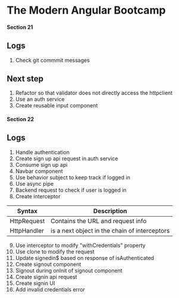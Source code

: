 # The Modern Angular Bootcamp
#### Section 21

## Logs
1. Check git commmit messages

## Next step
1. Refactor so that validator does not directly access the httpclient
2. Use an auth service
3. Create reusable input component

#### Section 22

## Logs
1. Handle authentication
2. Create sign up api request in auth service
3. Consume sign up api
4. Navbar component
5. Use behavior subject to keep track if logged in
6. Use async pipe
7. Backend request to check if user is logged in
8. Create interceptor

| Syntax      | Description                      |
| ----------- |----------------------------------|
| HttpRequest      | Contains the URL and request info |
| HttpHandler   | is a next object in the chain of interceptors|

9. Use interceptor to modify "withCredentials" property
10. Use clone to modify the request
11. Update signedin$ based on response of isAuthenticated
12. Create signout component
13. Signout during onInit of signout component
14. Create signin api request
15. Create signin UI
16. Add invalid credentials error
